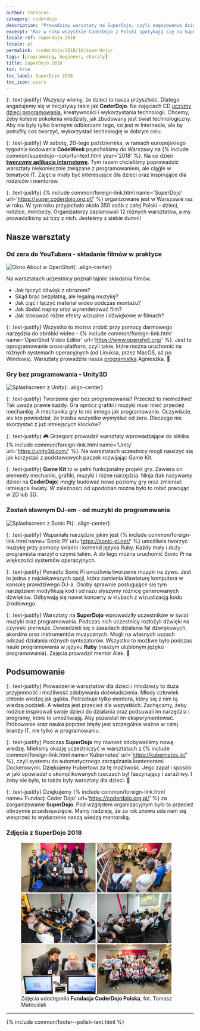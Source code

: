 ```yaml
---
author: torrocus
category: coderdojo
description: "Prowadzimy warsztaty na SuperDojo, czyli angażowanie dzieci i młodzież w programowanie i technologie internetowe."
excerpt: "Raz w roku wszystkie CoderDojo z Polski spotykają się na SuperDojo. Nas również nie mogło tam zabraknąć. Krótki post o naszych warsztatach dla dzieci."
locale-ref: superdojo-2018
locale: pl
permalink: /coderdojo/2018/10/superdojo/
tags: [programming, beginner, charity]
title: SuperDojo 2018
toc: true
toc_label: SuperDojo 2018
toc_icon: users
---
```


{: .text-justify}
Wszyscy wiemy, że dzieci to nasza przyszłość.
Dlatego angażujemy się w inicjatywy takie jak **CoderDojo**.
Na zajęciach CD [uczymy dzieci programowania](https://fractalsoft.org/pl/spolecznosc/coderdojo), kreatywności i wykorzystania technologii.
Chcemy, żeby kolejne pokolenia wiedziały, jak zbudowany jest świat technologiczny.
Aby nie były tylko biernymi odbiorcami tego, co jest w Internecie, ale by potrafiły coś tworzyć, wykorzystać technologię w dobrym celu.

{: .text-justify}
W sobotę, 20-tego października, w ramach europejskiego tygodnia kodowania **CodeWeek** pojechaliśmy do Warszawy na {% include common/superdojo--colorful-text.html year='2018' %}.
Na co dzień <a href='https://fractalsoft.org/pl' target='_blank' title='Aplikacje internetowe w Ruby on Rails'>**tworzymy aplikacje internetowe**</a>.
Tym razem chcieliśmy poprowadzić warsztaty niekoniecznie związane z programowaniem, ale ciągle w tematyce IT.
Zajęcia miały być interesujące dla dzieci oraz inspirujące dla rodziców i mentorów.

{: .text-justify}
{% include common/foreign-link.html name='SuperDojo' url='https://super.coderdojo.org.pl/' %}
organizowane jest w Warszawie raz w roku.
W tym roku przyjechało około 350 osób z całej Polski - dzieci, rodzice, mentorzy. Organizatorzy zaplanowali 12 różnych warsztatów, a my prowadziliśmy aż trzy z nich.
Jesteśmy z siebie dumni!


## Nasze warsztaty


### **Od zera do YouTubera** - składanie filmów w praktyce

![Okno About w OpenShot]({{site.url}}/assets/images/openshot/window-of-about.png){: .align-center}

Na warsztatach uczestnicy poznali tajniki składania filmów.
+ Jak łączyć dźwięk z obrazem?
+ Skąd brać bezpłatną, ale legalną muzykę?
+ Jak ciąć i łączyć materiał wideo podczas montażu?
+ Jak dodać napisy oraz wyrenderować film?
+ Jak stosować różne efekty wizualne i dźwiękowe w filmach?

{: .text-justify}
Wszystko to można zrobić przy pomocy darmowego narzędzia do obróbki wideo -
{% include common/foreign-link.html name='OpenShot Video Editor' url='https://www.openshot.org/' %}.
Jest to oprogramowanie cross-platform, czyli takie, które można uruchomić na różnych systemach operacyjnych (od Linuksa, przez MacOS, aż po Windows).
Warsztaty prowadziła nasza [programistka](https://womanonrails.com/pl/) Agnieszka.
🎥


### **Gry bez programowania** - Unity3D

![Splashscreen z Unity]({{site.url}}/assets/images/unity/logo-black.png){: .align-center}

{: .text-justify}
Tworzenie gier bez programowania?
Przecież to niemożliwe!
Tak uważa prawie każdy.
Gra oprócz grafiki i muzyki musi mieć przecież mechanikę.
A mechanika gry to nic innego jak programowanie.
Oczywiście, ale kto powiedział, że trzeba wszystko wymyślać od zera.
Dlaczego nie skorzystać z już istniejących klocków?

{: .text-justify}
🎮
Grzegorz prowadził warsztaty wprowadzające do silnika
{% include common/foreign-link.html name='Unity' url='https://unity3d.com/' %}.
Na warsztatach uczestnicy mogli nauczyć się jak korzystać z podstawowych paczek rozwijając Game Kit.

{: .text-justify}
__Game Kit__ to w pełni funkcjonalny projekt gry.
Zawiera on elementy mechaniki, grafiki, muzyki i różne narzędzia.
Ninja (tak nazywamy dzieci na __CoderDojo__) mogły budować nowe poziomy gry oraz zmieniać istniejące światy.
W zależności od upodobań można było to robić pracując w 2D lub 3D.


### **Zostań sławnym DJ-em** - od muzyki do programowania

![Splashscreen z Sonic Pi]({{site.url}}/assets/images/sonic-pi/splashscreen.png){: .align-center}

{: .text-justify}
Wspaniałe narzędzie jakim jest
{% include common/foreign-link.html name='Sonic Pi' url='https://sonic-pi.net/' %}
umożliwia tworzyć muzykę przy pomocy składni i komend języka Ruby.
Każdy mały i duży programista marzył o czymś takim.
A do tego można uruchomić Sonic Pi na większości systemów operacyjnych.

{: .text-justify}
Ponadto Sonic Pi umożliwia tworzenie muzyki na żywo.
Jest to jedna z najciekawszych opcji, która zamienia klawiaturę komputera w konsolę prawdziwego DJ-a.
Osoby sprawnie posługujące się tym narzędziem modyfikują kod i od razu słyszymy różnicę generowanych dźwięków.
Odbywają się nawet koncerty w klubach z wizualizacją kodu źródłowego.

{: .text-justify}
Warsztaty na __SuperDojo__ wprowadziły uczestników w świat muzyki oraz programowania.
Podczas nich uczestnicy rozłożyli dźwięki na czynniki pierwsze.
Dowiedzieli się o zasadach działania fal dźwiękowych, akordów oraz instrumentów muzycznych.
Mogli na własnych uszach odczuć działania różnych syntezatorów.
Wszystko to możliwe było podczas nauki programowania w języku **Ruby** (naszym ulubionym języku programowania).
Zajęcia prowadził mentor Alek.
🎵


## Podsumowanie

{: .text-justify}
Prowadzenie warsztatów dla dzieci i młodzieży to duża przyjemność i możliwość zdobywania doświadczenia.
Młody człowiek chłonie wiedzę jak gąbka.
Potrzebuje tylko mentora, który się z nim tą wiedzą podzieli.
A wiedza jest przecież dla wszystkich.
Zachęcamy, żeby rodzice inspirowali swoje dzieci do działania oraz podsuwali im narzędzia i programy, które to umożliwiają.
Aby pozwalali im eksperymentować.
Próbowanie oraz nauka poprzez błędy jest szczególnie ważne w całej branży IT, nie tylko w programowaniu.

{: .text-justify}
Podczas __SuperDojo__ my również zdobywaliśmy nową wiedzę.
Mieliśmy okazję uczestniczyć w warsztatach z
{% include common/foreign-link.html name='Kubernetes' url='https://kubernetes.io/' %},
czyli systemu do automatycznego zarządzania kontenerami Dockerowymi.
Dziękujemy Hubertowi za tę możliwość.
Jego zapał i sposób w jaki opowiadał o skomplikowanych rzeczach był fascynujący i zaraźliwy.
I żeby nie było, to także były warsztaty dla dzieci.
🎠

{: .text-justify}
Dziękujemy
{% include common/foreign-link.html name='Fundacji Coder Dojo' url='https://coderdojo.org.pl/' %}
za zorganizowanie __SuperDojo__.
Pod względem organizacyjnym było to przecież olbrzymie przedsięwzięcie.
Mamy nadzieję, że za rok znowu uda nam się wesprzeć to wydarzenie naszą wiedzą mentorską.

### Zdjęcia z SuperDojo 2018
<figure class='third'>
  <a href='/assets/gallery/2018-10-20/01-coderdojo-gliwice.jpg'
     title='CoderDojo Gliwice - ninja i mentorzy'>
    <img src='/assets/gallery/2018-10-20/thumbs/01-coderdojo-gliwice.jpg'
         alt='Grupowe zdjęcie najwytrwalszych dzieci i mentorów CodejDojo z Gliwic'>
  </a>
  <a href='/assets/gallery/2018-10-20/02-superdojo-zebranie-mentorow.jpg'
     title='Mentorzy gotowi do dalszej pracy'>
    <img src='/assets/gallery/2018-10-20/thumbs/02-superdojo-zebranie-mentorow.jpg'
         alt='Grupa mentorów CoderDojo czeka na instrukcje'>
  </a>
  <a href='/assets/gallery/2018-10-20/03-superdojo-unity-wprowadzenie.jpg'
     title='Krótkie wprowadzenie do Unity - silnika tworzenia gier'>
    <img src='/assets/gallery/2018-10-20/thumbs/03-superdojo-unity-wprowadzenie.jpg'
         alt='Grupa ninja uważnie słucha mentora Grzegorza'>
  </a>
  <a href='/assets/gallery/2018-10-20/04-superdojo-unity-warsztaty.jpg'
     title='Warsztaty z Unity, czyli tworzenie gier bez programowania'>
    <img src='/assets/gallery/2018-10-20/thumbs/04-superdojo-unity-warsztaty.jpg'
         alt='Dzieci uczestniczą w warsztatach z Unity'>
  </a>
  <a href='/assets/gallery/2018-10-20/05-superdojo-unity-po-warsztatach.jpg'
     title='Po warsztatach - mentor Grzegorz dalej pomaga uczestniczce SuperDojo'>
    <img src='/assets/gallery/2018-10-20/thumbs/05-superdojo-unity-po-warsztatach.jpg'
         alt='Dziewczynka pracuje na komputerze pod okiem mentora'>
  </a>
  <a href='/assets/gallery/2018-10-20/06-coderdojo-polska-mentorzy.jpg'
     title='CoderDojo Polska - uśmiechnięci mentorzy'>
    <img src='/assets/gallery/2018-10-20/thumbs/06-coderdojo-polska-mentorzy.jpg'
         alt='Grupowe zdjęcie mentorów CoderDojo z całej Polski'>
  </a>

  <figcaption>
    Zdjęcia udostępniła <strong>Fundacja CoderDojo Polska</strong>, fot. Tomasz Mateusiak
  </figcaption>
</figure>



----
{% include common/footer--polish-text.html %}
